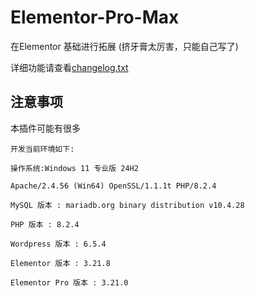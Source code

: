 # Elementor-Pro-Max
在Elementor 基础进行拓展 (挤牙膏太厉害，只能自己写了)

详细功能请查看[changelog.txt](https://github.com/GuodongDai2113/Elementor-Pro-Max/blob/main/changelog.txt)

## 注意事项

本插件可能有很多

```
开发当前环境如下:

操作系统:Windows 11 专业版 24H2

Apache/2.4.56 (Win64) OpenSSL/1.1.1t PHP/8.2.4

MySQL 版本 : mariadb.org binary distribution v10.4.28

PHP 版本 : 8.2.4

Wordpress 版本 : 6.5.4

Elementor 版本 : 3.21.8

Elementor Pro 版本 : 3.21.0
```